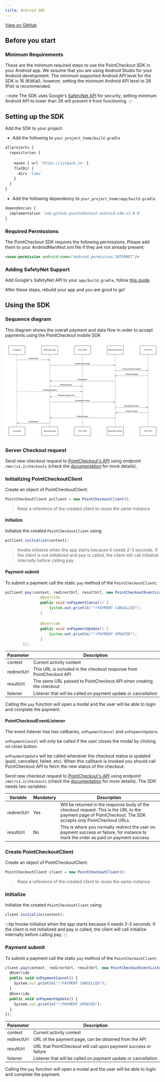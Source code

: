 ```yaml
---
title: Android SDK
---
```

<a className="button button--primary button--large" href="http://www.github.com/pointcheckout/android-sdk">
  View on GitHub
</a>

## Before you start

### Minimum Requirements

These are the minimum required steps to use the PointCheckout SDK in your Android app. We assume that you are using Android Studio for your Android development. The minimum supported Android API level for the SDK is 16 (KitKat), however, setting the minimum Android API level to 26 (Pie) is recommended.

:::note
The SDK uses Google's [SafetyNet API](https://developer.android.com/training/safetynet/attestation) for security, setting minimum Android API to lower than 26 will prevent it from functioning.
:::

## Setting up the SDK

Add the SDK to your project:
 - Add the following to `your_project_home/build.gradle`

```jsx
allprojects {
  repositories {
    ...
    maven { url 'https://jitpack.io' }
    flatDir {
      dirs 'libs'
    }
  }
}
```

 - Add the following dependency to `your_project_home/app/build.gradle`

```jsx
dependencies {
  implementation 'com.github.pointcheckout:android-sdk:v1.0.0'
}
```

### Required Permissions
The PointCheckout SDK requires the following permissions. Please add them to your AndroidManifest.xml file if they are not already present:
```xml
<uses-permission android:name="android.permission.INTERNET"/>
```

### Adding SafetyNet Support
Add Google's SafetyNet API to your `app/build.gradle`, follow [this guide](https://developers.google.com/android/guides/setup).

After these steps, rebuild your app and you are good to go!

## Using the SDK
### Sequence diagram

This diagram shows the overall payment and data flow in order to accept payments using the PointCheckout
mobile SDK

![Sequence Diagram](/img/docs/integrate/sdks/sdk-flow.png)

### Server Checkout request

Send new checkout request to [PointCheckout's API](https://www.pointcheckout.com/en/developers/api/api-integration) using endpoint `/mer/v1.2/checkouts` (check the [documentation](https://www.pointcheckout.com/en/developers/api/api-integration) for more details).

### Initializing PointCheckoutClient
Create an object of PointCheckoutClient:

```jsx
PointCheckoutClient pcClient = new PointCheckoutClient();
```
> Keep a reference of the created client to reuse the same instance

#### Initialize
Initialize the created `PointCheckoutClient` using:

```jsx
pcClient.initialize(context);
```
> Invoke initialize when the app starts because it needs 2-3 seconds. If the client is not initialized and pay is called, the client will call initialize internally before calling pay.

#### Payment submit

To submit a payment call the static `pay` method of the `PointCheckoutClient`:

```java
pcClient.pay(context, redirectUrl, resultUrl, new PointCheckoutEventListener() {
                @Override
                public void onPaymentCancel() {
                    System.out.println("!!PAYMENT CANCELLED");
                }

                @Override
                public void onPaymentUpdate() {
                    System.out.println("!!PAYMENT UPDATED");
                }
        });
```

| Parameter   | Description                                                         |
|-------------|---------------------------------------------------------------------|
| context     | Current activity context                                            |
| redirectUrl | This URL is included in the checkout response from PointCheckout API|
| resultUrl   | The same URL passed to PointCheckout API when creating the checkout |
| listener    | Listener that will be called on payment update or cancellation      |

Calling the `pay` function will open a modal and the user will be able to login and complete the payment.

#### PointCheckoutEventListener

The event listener has two callbacks, `onPaymentCancel` and `onPaymentUpdate`.

`onPaymentCancel` will only be called if the user closes the modal by clicking on close button.

`onPaymentUpdate` will be called whenever the checkout status is updated (paid, cancelled, failed .etc). When this callback is invoked you should call PointCheckout API to fetch the new status of the checkout.















Send new checkout request to [PointCheckout's API](https://www.pointcheckout.com/en/developers/api/api-integration) using endpoint `/mer/v1.2/checkouts` (check the [documentation](https://www.pointcheckout.com/en/developers/api/api-integration) for more details). The SDK needs two variables:

| Variable    | Mandatory | Description |
|-------------|-----------|------------ |
| redirectUrl | Yes       | Will be returned in the response body of the checkout request. This is the URL to the payment page of PointCheckout. The SDK accepts only PointCheckout URLs. |
| resultUrl   | No        | This is where you normally redirect the user on payment success or failure, for instance to mark the order as paid on payment success.                        |

### Create PointCheckoutClient
Create an object of PointCheckoutClient:

```jsx
PointCheckoutClient client = new PointCheckoutClient();
```
> Keep a reference of the created client to reuse the same instance

### Initialize
Initialize the created `PointCheckoutClient` using:

```jsx
client.initialize(context);
```

:::tip
Invoke initialize when the app starts because it needs 2-3 seconds. If the client is not initialized and pay is called, the client will call initialize internally before calling pay.
:::

### Payment submit

To submit a payment call the static `pay` method of the `PointCheckoutClient`:

```jsx
client.pay(context, redirectUrl, resultUrl, new PointCheckoutEventListener() {
  @Override
  public void onPaymentCancel() {
    System.out.println("!!PAYMENT CANCELLED");
  }
  @Override
  public void onPaymentUpdate() {
    System.out.println("!!PAYMENT UPDATED");
  }
});
```

| Parameter   | Description                                                      |
|-------------|------------------------------------------------------------------|
| context     | Current activity context                                         |
| redirectUrl | URL of the payment page, can be obtained from the API            |
| resultUrl   | URL that PointCheckout will call upon payment success or failure |
| listener    | Listener that will be called on payment update or cancellation   |

Calling the `pay` function will open a modal and the user will be able to login and complete the payment.
